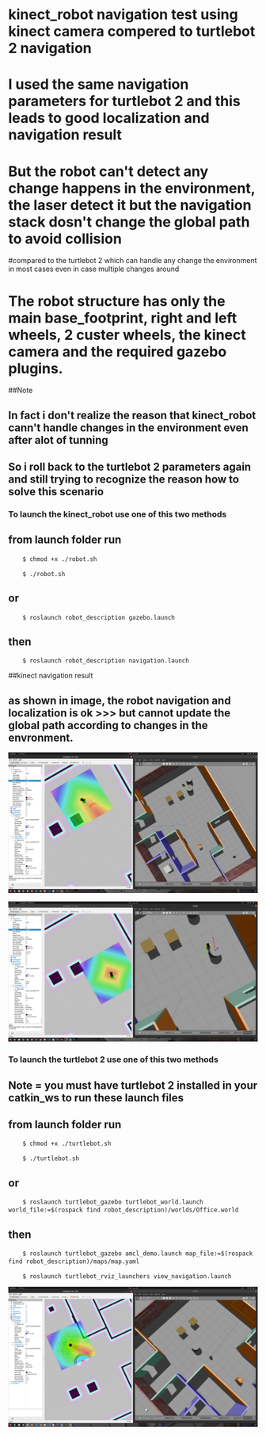 # kinect_robot navigation test using kinect camera  compered to turtlebot 2 navigation
# I used the same navigation parameters for turtlebot 2 and this leads to good localization and navigation result
# But the robot can't detect any change happens in the environment, the laser detect it but the navigation stack dosn't change the global path to avoid collision
#compared to the turtlebot 2 which can handle any change the environment in most cases even in case multiple changes around

# The robot structure has only the main base_footprint, right and left wheels, 2 custer wheels, the kinect camera and the required gazebo plugins.


##Note
## In fact i don't realize the reason that kinect_robot cann't handle changes in the environment even after alot of tunning 
## So i roll back to the turtlebot 2 parameters again and still trying to recognize the reason how to solve this scenario



### To launch the kinect_robot use one of this two methods
## from launch folder run

```console
    $ chmod +x ./robot.sh
```
```console
    $ ./robot.sh 
```

## or

```console
    $ roslaunch robot_description gazebo.launch 
```

## then

```console
    $ roslaunch robot_description navigation.launch 
```
##kinect navigation result 
## as shown in image, the robot navigation and localization is ok  >>> but cannot update the global path according to changes in the envronment.

![Homepage Image](robot1.png)


![Homepage Image](robot2.png)


### To launch the turtlebot 2 use one of this two methods
## Note = you must have turtlebot 2 installed in your catkin_ws to run these launch files
## from launch folder run

```console
    $ chmod +x ./turtlebot.sh
```
```console
    $ ./turtlebot.sh 
```

## or

```console
    $ roslaunch turtlebot_gazebo turtlebot_world.launch world_file:=$(rospack find robot_description)/worlds/Office.world
```

## then

```console
    $ roslaunch turtlebot_gazebo amcl_demo.launch map_file:=$(rospack find robot_description)/maps/map.yaml
```


```console
    $ roslaunch turtlebot_rviz_launchers view_navigation.launch
```

![Homepage Image](turtlebot.png)
